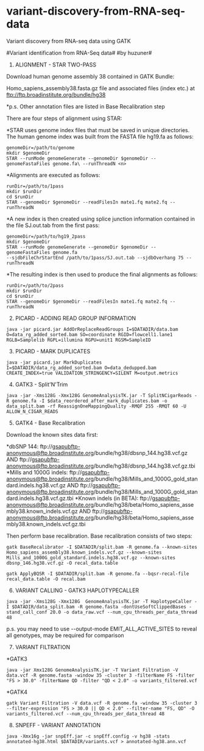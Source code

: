 # variant-discovery-from-RNA-seq-data
Variant discovery from RNA-seq data using GATK

#Variant identification from RNA-Seq data#
#by huzuner#

1) ALIGNMENT - STAR TWO-PASS

Download human genome assembly 38 contained in GATK Bundle:

Homo_sapiens_assembly38.fasta.gz file and associated files (index etc.) at ftp://ftp.broadinstitute.org/bundle/hg38 

*p.s. Other annotation files are listed in Base Recalibration step

There are four steps of alignment using STAR:

*STAR uses genome index files that must be saved in unique directories. The human genome index was built from the FASTA file hg19.fa as follows:
```
genomeDir=/path/to/genome
mkdir $genomeDir
STAR --runMode genomeGenerate --genomeDir $genomeDir --genomeFastaFiles genome.fa\ --runThreadN <n>
```

*Alignments are executed as follows:

```
runDir=/path/to/1pass
mkdir $runDir
cd $runDir
STAR --genomeDir $genomeDir --readFilesIn mate1.fq mate2.fq --runThreadN
```
*A new index is then created using splice junction information contained in the file SJ.out.tab from the first pass:
```
genomeDir=/path/to/hg19_2pass
mkdir $genomeDir
STAR --runMode genomeGenerate --genomeDir $genomeDir --genomeFastaFiles genome.fa
--sjdbFileChrStartEnd /path/to/1pass/SJ.out.tab --sjdbOverhang 75 --runThreadN
```
*The resulting index is then used to produce the final alignments as follows:
```
runDir=/path/to/2pass
mkdir $runDir
cd $runDir
STAR --genomeDir $genomeDir --readFilesIn mate1.fq mate2.fq --runThreadN 
```
2) PICARD - ADDING READ GROUP INFORMATION
```
java -jar picard.jar AddOrReplaceReadGroups I=$DATADIR/data.bam  O=data_rg_added_sorted.bam SO=coordinate RGID=flowcell1.lane1 RGLB=Samplelib RGPL=illumina RGPU=unit1 RGSM=SampleID
```
3) PICARD - MARK DUPLICATES
```
java -jar picard.jar MarkDuplicates I=$DATADIR/data_rg_added_sorted.bam O=data_dedupped.bam  CREATE_INDEX=true VALIDATION_STRINGENCY=SILENT M=output.metrics 
```
4) GATK3 - Split'N'Trim
```
java -jar -Xms128G -Xmx128G GenomeAnalysisTK.jar -T SplitNCigarReads -R genome.fa -I $data_reordered_after_mark_duplicates.bam -o data_split.bam -rf ReassignOneMappingQuality -RMQF 255 -RMQT 60 -U ALLOW_N_CIGAR_READS
```
5) GATK4 - Base Recalibration

Download the known sites data first:

*dbSNP 144: ftp://gsapubftp-anonymous@ftp.broadinstitute.org/bundle/hg38/dbsnp_144.hg38.vcf.gz AND ftp://gsapubftp-anonymous@ftp.broadinstitute.org/bundle/hg38/dbsnp_144.hg38.vcf.gz.tbi
*Mills and 1000G indels: ftp://gsapubftp-anonymous@ftp.broadinstitute.org/bundle/hg38/Mills_and_1000G_gold_standard.indels.hg38.vcf.gz AND ftp://gsapubftp-anonymous@ftp.broadinstitute.org/bundle/hg38/Mills_and_1000G_gold_standard.indels.hg38.vcf.gz.tbi
*Known indels (in BETA): ftp://gsapubftp-anonymous@ftp.broadinstitute.org/bundle/hg38/beta/Homo_sapiens_assembly38.known_indels.vcf.gz AND ftp://gsapubftp-anonymous@ftp.broadinstitute.org/bundle/hg38/beta/Homo_sapiens_assembly38.known_indels.vcf.gz.tbi

Then perform base recalibration.
Base recalibration consists of two steps:
```
gatk BaseRecalibrator -I $DATADIR/split.bam -R genome.fa --known-sites Homo_sapiens_assembly38.known_indels.vcf.gz --known-sites Mills_and_1000G_gold_standard.indels.hg38.vcf.gz --known-sites dbsnp_146.hg38.vcf.gz -O recal_data.table
```
```
gatk ApplyBQSR -I $DATADIR/split.bam -R genome.fa --bqsr-recal-file recal_data.table -O recal.bam
```
6) VARIANT CALLING - GATK3 HAPLOTYPECALLER
```
java -jar -Xms128G -Xmx128G  GenomeAnalysisTK.jar -T HaplotypeCaller -I $DATADIR/data_split.bam -R genome.fasta -dontUseSoftClippedBases -stand_call_conf 20.0 -o data_raw.vcf --num_cpu_threads_per_data_thread 48
```
p.s. you may need to use --output-mode EMIT_ALL_ACTIVE_SITES to reveal all genotypes, may be required for comparison

7) VARIANT FILTRATION

*GATK3
```
java -jar Xmx128G GenomeAnalysisTK.jar -T Variant Filtration -V data.vcf -R genome.fasta -window 35 -cluster 3 -filterName FS -filter "FS > 30.0" -filterName QD -filter "QD < 2.0" -o variants_filtered.vcf
```
*GATK4
```
gatk Variant Filtration -V data.vcf -R genome.fa -window 35 -cluster 3 --filter-expression "FS > 30.0 || QD < 2.0" --filter-name "FS, QD" -O variants_filtered.vcf --num_cpu_threads_per_data_thread 48
```
8) SNPEFF - VARIANT ANNOTATION
```
java -Xmx16g -jar snpEff.jar -c snpEff.config -v hg38 -stats annotated-hg38.html $DATADIR/variants.vcf > annotated-hg38.ann.vcf
```
